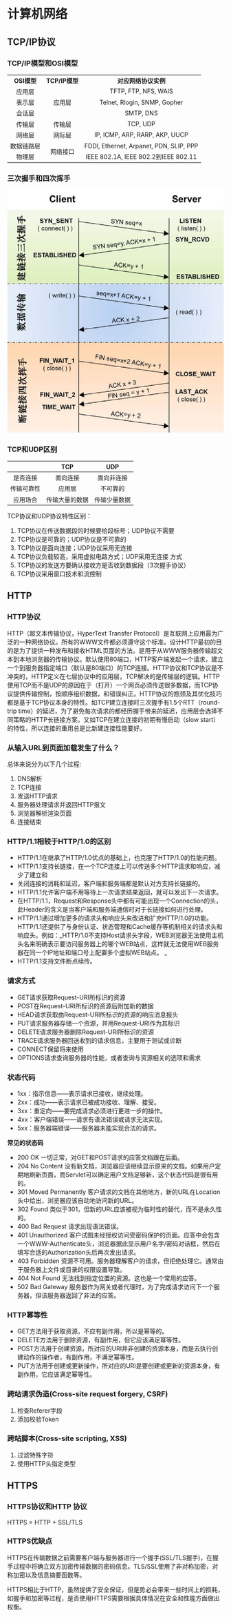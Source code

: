# 计算机网络

## TCP/IP协议

### TCP/IP模型和OSI模型

<table>
<tr>
    <td align="center"><b>OSI模型</b></td>
    <td align="center"><b>TCP/IP模型</b></td>
    <td align="center"><b>对应网络协议实例</b></td>
</tr>
<tr>
    <td align="center">应用层</td>
    <td align="center" rowspan="3">应用层</td>
    <td align="center">TFTP, FTP, NFS, WAIS</td>
</tr>
<tr>
    <td align="center">表示层</td>
    <td align="center">Telnet, Rlogin, SNMP, Gopher</td>
</tr>
<tr>
    <td align="center">会话层</td>
    <td align="center">SMTP, DNS</td>
</tr>
<tr>
    <td align="center">传输层</td>
    <td align="center">传输层</td>
    <td align="center">TCP, UDP</td>
</tr>
<tr>
    <td align="center">网络层</td>
    <td align="center">网际层</td>
    <td align="center">IP, ICMP, ARP, RARP, AKP, UUCP</td>
</tr>
<tr>
    <td align="center">数据链路层</td>
    <td align="center" rowspan="2">网络接口</td>
    <td align="center">FDDI, Ethernet, Arpanet, PDN, SLIP, PPP</td>
</tr>
<tr>
    <td align="center">物理层</td>
    <td align="center">IEEE 802.1A, IEEE 802.2到IEEE 802.11</td>
</tr>
</table>

### 三次握手和四次挥手

![](/assets/network-tcp-01.jpg)

### TCP和UDP区别

|  | TCP | UDP |
| :---: | :---: | :---: |
| 是否连接 | 面向连接 | 面向非连接 |
| 传输可靠性 | 应用层 | 不可靠的 |
| 应用场合 | 传输大量的数据 | 传输少量数据 |

TCP协议和UDP协议特性区别：

1. TCP协议在传送数据段的时候要给段标号；UDP协议不需要
2. TCP协议是可靠的；UDP协议是不可靠的
3. TCP协议是面向连接；UDP协议采用无连接
4. TCP协议负载较高，采用虚拟电路方式；UDP采用无连接
   方式
5. TCP协议的发送方要确认接收方是否收到数据段（3次握手协议）
6. TCP协议采用窗口技术和流控制

## HTTP

### HTTP协议

HTTP（超文本传输协议，HyperText Transfer Protocol）是互联网上应用最为广泛的一种网络协议。所有的WWW文件都必须遵守这个标准。设计HTTP最初的目的是为了提供一种发布和接收HTML页面的方法。是用于从WWW服务器传输超文本到本地浏览器的传输协议。默认使用80端口，HTTP客户端发起一个请求，建立一个到服务器指定端口（默认是80端口）的TCP连接。HTTP协议和TCP协议是不冲突的，HTTP定义在七层协议中的应用层，TCP解决的是传输层的逻辑。HTTP使用TCP而不是UDP的原因在于（打开）一个网页必须传送很多数据，而TCP协议提供传输控制，按顺序组织数据，和错误纠正。HTTP协议的瓶颈及其优化技巧都是基于TCP协议本身的特性。如TCP建立连接时三次握手有1.5个RTT（round-trip time）的延迟，为了避免每次请求的都经历握手带来的延迟，应用层会选择不同策略的HTTP长链接方案。又如TCP在建立连接的初期有慢启动（slow start）的特性，所以连接的重用总是比新建连接性能要好。

### 从输入URL到页面加载发生了什么？

总体来说分为以下几个过程:

1. DNS解析
2. TCP连接
3. 发送HTTP请求
4. 服务器处理请求并返回HTTP报文
5. 浏览器解析渲染页面
6. 连接结束

### HTTP/1.1相较于HTTP/1.0的区别

* HTTP/1.1在继承了HTTP/1.0优点的基础上，也克服了HTTP/1.0的性能问题。
* HTTP/1.1支持长链接，在一个TCP连接上可以传送多个HTTP请求和响应，减少了建立和
* 关闭连接的消耗和延迟，客户端和服务端都是默认对方支持长链接的。
* HTTP/1.1允许客户端不用等待上一次请求结果返回，就可以发出下一次请求。
* 在HTTP/1.1，Request和Response头中都有可能出现一个Connection的头，此Header的含义是当客户端和服务端通信时对于长链接如何进行处理。
* HTTP/1.1通过增加更多的请求头和响应头来改进和扩充HTTP/1.0的功能。HTTP/1.1还提供了与身份认证、状态管理和Cache缓存等机制相关的请求头和响应头。例如：_HTTP/1.0不支持Host请求头字段，WEB浏览器无法使用主机头名来明确表示要访问服务器上的哪个WEB站点，这样就无法使用WEB服务器在同一个IP地址和端口号上配置多个虚拟WEB站点。 _
* HTTP/1.1支持文件断点续传。

### 请求方式

* GET请求获取Request-URI所标识的资源
* POST在Request-URI所标识的资源后附加新的数据
* HEAD请求获取由Request-URI所标识的资源的响应消息报头
* PUT请求服务器存储一个资源，并用Request-URI作为其标识
* DELETE请求服务器删除Request-URI所标识的资源
* TRACE请求服务器回送收到的请求信息，主要用于测试或诊断
* CONNECT保留将来使用
* OPTIONS请求查询服务器的性能，或者查询与资源相关的选项和需求

### 状态代码

* 1xx：指示信息——表示请求已接收，继续处理。
* 2xx：成功——表示请求已被成功接收、理解、接受。
* 3xx：重定向——要完成请求必须进行更进一步的操作。
* 4xx：客户端错误——请求有语法错误或请求无法实现。
* 5xx：服务器端错误——服务器未能实现合法的请求。

**常见的状态码**

* 200 OK 一切正常，对GET和POST请求的应答文档跟在后面。
* 204 No Content 没有新文档，浏览器应该继续显示原来的文档。如果用户定期地刷新页面，而Servlet可以确定用户文档足够新，这个状态代码是很有用的。
* 301 Moved Permanently 客户请求的文档在其他地方，新的URL在Location头中给出，浏览器应该自动地访问新的URL。
* 302 Found 类似于301，但新的URL应该被视为临时性的替代，而不是永久性的。
* 400 Bad Request 请求出现语法错误。
* 401 Unauthorized 客户试图未经授权访问受密码保护的页面。应答中会包含一个WWW-Authenticate头，浏览器据此显示用户名字/密码对话框，然后在填写合适的Authorization头后再次发出请求。
* 403 Forbidden 资源不可用。服务器理解客户的请求，但拒绝处理它。通常由于服务器上文件或目录的权限设置导致。
* 404 Not Found 无法找到指定位置的资源。这也是一个常用的应答。
* 502 Bad Gateway 服务器作为网关或者代理时，为了完成请求访问下一个服务器，但该服务器返回了非法的应答。

### HTTP幂等性

* GET方法用于获取资源，不应有副作用，所以是幂等的。
* DELETE方法用于删除资源，有副作用，但它应该满足幂等性。
* POST方法用于创建资源，所对应的URI并非创建的资源本身，而是去执行创建动作的操作者，有副作用，不满足幂等性。
* PUT方法用于创建或更新操作，所对应的URI是要创建或更新的资源本身，有副作用，它应该满足幂等性。

### 跨站请求伪造\(Cross-site request forgery, CSRF\)

1. 检查Referer字段
2. 添加校验Token

### 跨站脚本\(Cross-site scripting, XSS\)

1. 过滤特殊字符
2. 使用HTTP头指定类型

## HTTPS

### HTTPS协议和HTTP 协议

HTTPS = HTTP
 \+ SSL/TLS

### HTTPS优缺点

HTTPS在传输数据之前需要客户端与服务器进行一个握手\(SSL/TLS握手\)，在握手过程中将确立双方加密传输数据的密码信息。TLS/SSL使用了非对称加密，对称加密以及信息摘要函数等。

HTTPS相比于HTTP，虽然提供了安全保证，但是势必会带来一些时间上的损耗，如握手和加密等过程，是否使用HTTPS需要根据具体情况在安全和性能方面做出权衡。

